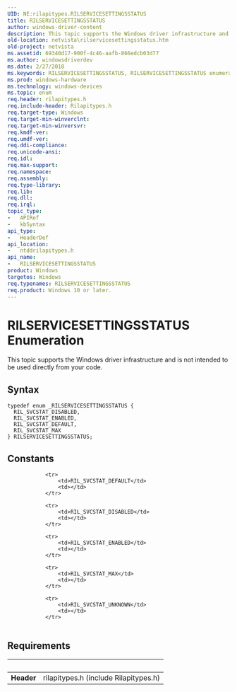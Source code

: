 ```yaml
---
UID: NE:rilapitypes.RILSERVICESETTINGSSTATUS
title: RILSERVICESETTINGSSTATUS
author: windows-driver-content
description: This topic supports the Windows driver infrastructure and is not intended to be used directly from your code.
old-location: netvista\rilservicesettingsstatus.htm
old-project: netvista
ms.assetid: 69340d17-900f-4c46-aafb-866edcb03d77
ms.author: windowsdriverdev
ms.date: 2/27/2018
ms.keywords: RILSERVICESETTINGSSTATUS, RILSERVICESETTINGSSTATUS enumeration [Network Drivers Starting with Windows Vista], RIL_SVCSTAT_DEFAULT, RIL_SVCSTAT_DISABLED, RIL_SVCSTAT_ENABLED, RIL_SVCSTAT_MAX, netvista.rilservicesettingsstatus, ntddrilapitypes/RILSERVICESETTINGSSTATUS, ntddrilapitypes/RIL_SVCSTAT_DEFAULT, ntddrilapitypes/RIL_SVCSTAT_DISABLED, ntddrilapitypes/RIL_SVCSTAT_ENABLED, ntddrilapitypes/RIL_SVCSTAT_MAX
ms.prod: windows-hardware
ms.technology: windows-devices
ms.topic: enum
req.header: rilapitypes.h
req.include-header: Rilapitypes.h
req.target-type: Windows
req.target-min-winverclnt: 
req.target-min-winversvr: 
req.kmdf-ver: 
req.umdf-ver: 
req.ddi-compliance: 
req.unicode-ansi: 
req.idl: 
req.max-support: 
req.namespace: 
req.assembly: 
req.type-library: 
req.lib: 
req.dll: 
req.irql: 
topic_type:
-	APIRef
-	kbSyntax
api_type:
-	HeaderDef
api_location:
-	ntddrilapitypes.h
api_name:
-	RILSERVICESETTINGSSTATUS
product: Windows
targetos: Windows
req.typenames: RILSERVICESETTINGSSTATUS
req.product: Windows 10 or later.
---
```


# RILSERVICESETTINGSSTATUS Enumeration
This topic supports the Windows driver infrastructure and is not intended to be used directly from your code.

## Syntax
````
typedef enum _RILSERVICESETTINGSSTATUS { 
  RIL_SVCSTAT_DISABLED,
  RIL_SVCSTAT_ENABLED,
  RIL_SVCSTAT_DEFAULT,
  RIL_SVCSTAT_MAX
} RILSERVICESETTINGSSTATUS;
````

## Constants

<table>
            
                <tr>
                    <td>RIL_SVCSTAT_DEFAULT</td>
                    <td></td>
                </tr>
            
                <tr>
                    <td>RIL_SVCSTAT_DISABLED</td>
                    <td></td>
                </tr>
            
                <tr>
                    <td>RIL_SVCSTAT_ENABLED</td>
                    <td></td>
                </tr>
            
                <tr>
                    <td>RIL_SVCSTAT_MAX</td>
                    <td></td>
                </tr>
            
                <tr>
                    <td>RIL_SVCSTAT_UNKNOWN</td>
                    <td></td>
                </tr>
</table>


## Requirements
| &nbsp; | &nbsp; |
| ---- |:---- |
| **Header** | rilapitypes.h (include Rilapitypes.h) |